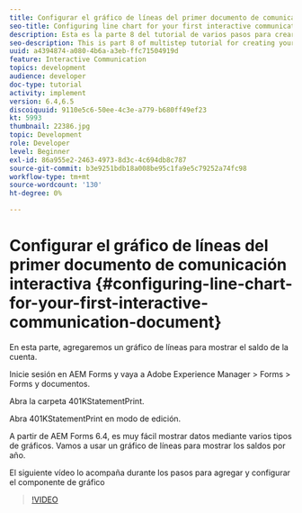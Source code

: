 ```yaml
---
title: Configurar el gráfico de líneas del primer documento de comunicación interactiva
seo-title: Configuring line chart for your first interactive communication document
description: Esta es la parte 8 del tutorial de varios pasos para crear el primer documento de comunicaciones interactivas para el canal Imprimir. En esta parte, agregaremos un gráfico de líneas para mostrar el saldo de la cuenta.
seo-description: This is part 8 of multistep tutorial for creating your first interactive communications document for the print channel. In this part, we will add a Line chart to display the account balance.
uuid: a4394874-a080-4b6a-a3eb-ffc71504919d
feature: Interactive Communication
topics: development
audience: developer
doc-type: tutorial
activity: implement
version: 6.4,6.5
discoiquuid: 9110e5c6-50ee-4c3e-a779-b680ff49ef23
kt: 5993
thumbnail: 22386.jpg
topic: Development
role: Developer
level: Beginner
exl-id: 86a955e2-2463-4973-8d3c-4c694db8c787
source-git-commit: b3e9251bdb18a008be95c1fa9e5c79252a74fc98
workflow-type: tm+mt
source-wordcount: '130'
ht-degree: 0%

---
```


# Configurar el gráfico de líneas del primer documento de comunicación interactiva {#configuring-line-chart-for-your-first-interactive-communication-document}

En esta parte, agregaremos un gráfico de líneas para mostrar el saldo de la cuenta.

Inicie sesión en AEM Forms y vaya a Adobe Experience Manager > Forms > Forms y documentos.

Abra la carpeta 401KStatementPrint.

Abra 401KStatementPrint en modo de edición.

A partir de AEM Forms 6.4, es muy fácil mostrar datos mediante varios tipos de gráficos. Vamos a usar un gráfico de líneas para mostrar los saldos por año.

El siguiente vídeo lo acompaña durante los pasos para agregar y configurar el componente de gráfico

>[!VIDEO](https://video.tv.adobe.com/v/22386?quality=12&learn=on)
